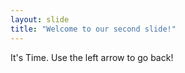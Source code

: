 ```yaml
---
layout: slide
title: "Welcome to our second slide!"
---
```

It's Time.
Use the left arrow to go back!
